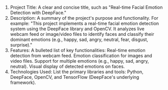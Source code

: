 1. Project Title:
A clear and concise title, such as "Real-time Facial Emotion Detection with DeepFace."
2. Description:
A summary of the project's purpose and functionality. For example: "This project implements a real-time facial emotion detection system using the DeepFace library and OpenCV. It analyzes live webcam feed or image/video files to identify faces and classify their dominant emotions (e.g., happy, sad, angry, neutral, fear, disgust, surprise)."
3. Features:
A bulleted list of key functionalities:
Real-time emotion detection from webcam feed.
Emotion classification for images and video files.
Support for multiple emotions (e.g., happy, sad, angry, neutral).
Visual display of detected emotions on faces.
4. Technologies Used:
List the primary libraries and tools: Python, DeepFace, OpenCV, and TensorFlow (DeepFace's underlying framework).
